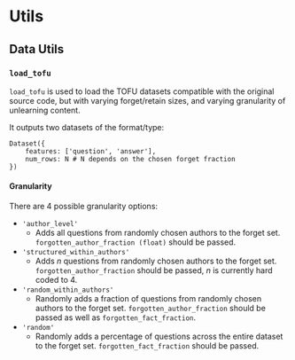 # Utils
## Data Utils
### `load_tofu`
`load_tofu` is used to load the TOFU datasets compatible with the original source code, but with varying forget/retain sizes, and varying granularity of unlearning content.

It outputs two datasets of the format/type:
```
Dataset({
    features: ['question', 'answer'],
    num_rows: N # N depends on the chosen forget fraction
})
```

#### Granularity
There are 4 possible granularity options:
- `'author_level'`
  - Adds all questions from randomly chosen authors to the forget set. `forgotten_author_fraction (float)` should be passed.
- `'structured_within_authors'`
  - Adds $n$ questions from randomly chosen authors to the forget set. `forgotten_author_fraction` should be passed, $n$ is currently hard coded to 4.
- `'random_within_authors'`
  - Randomly adds a fraction of questions from randomly chosen authors to the forget set. `forgotten_author_fraction` should be passed as well as `forgotten_fact_fraction`.
- `'random'`
  - Randomly adds a percentage of questions across the entire dataset to the forget set. `forgotten_fact_fraction` should be passed.
